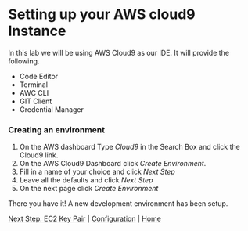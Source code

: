 # Setting up your AWS cloud9 Instance

In this lab we will be using AWS Cloud9 as our IDE. It will provide the following.
- Code Editor
- Terminal
- AWC CLI
- GIT Client
- Credential Manager

### Creating an environment
1. On the AWS dashboard Type _Cloud9_ in the Search Box and click the Cloud9 link.
2. On the AWS Cloud9 Dashboard click *Create Environment*.
3. Fill in a name of your choice and click *Next Step*
4. Leave all the defaults and click *Next Step*
5. On the next page click *Create Environment*


There you have it! A new development environment has been setup.

[Next Step: EC2 Key Pair](keypair.md) | [Configuration](README.md) | [Home](../README.md)
